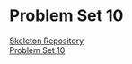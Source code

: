 # Problem Set 10

[Skeleton Repository](https://github.com/ap-java-ucvts/pset-10-skeleton) 
<br/>
[Problem Set 10](https://github.com/mercuryhg31/pset-10)

